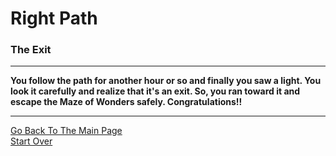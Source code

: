 # Right Path
### The Exit

---

**You follow the path for another hour or so and finally you saw a light. You look it carefully and realize that it's an exit. So, you ran toward it and escape the Maze of Wonders safely. Congratulations!!**  

---

[Go Back To The Main Page](../README.md)  
[Start Over](../beginning/intro.md)  